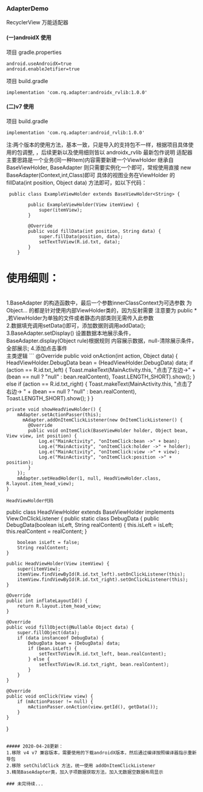 ### AdapterDemo
RecyclerView 万能适配器

#### (一)androidX 使用

项目 gradle.properties
```
android.useAndroidX=true
android.enableJetifier=true
```

项目 build.gradle
```
implementation 'com.rq.adapter:androidx_rvlib:1.0.0'
```

#### (二)v7 使用

项目 build.gradle
```
implementation 'com.rq.adapter:android_rvlib:1.0.0'
```

注:两个版本的使用方法，基本一致，只是导入的支持包不一样，根据项目具体使用的包调整,
，后续更新以及使用细则皆以 androidx_rvlib 最新包作说明
适配器主要思路是一个业务(同一种Item)内容需要新建一个ViewHolder 继承自 BaseViewHolder,
BaseAdapter 则只需要实例化一个即可，常规使用直接 new BaseAdapter(Context,int,Class)即可
具体的视图业务在ViewHolder 的 fillData(int position, Object data) 方法即可，如以下代码：
```
 public class ExampleViewHolder extends BaseViewHolder<String> {

        public ExampleViewHolder(View itemView) {
            super(itemView);
        }

        @Override
        public void fillData(int position, String data) {
            super.fillData(position, data);
            setTextToView(R.id.txt, data);
        }
    }
```


# 使用细则：
<br/>
1.BaseAdapter 的构造函数中，最后一个参数innerClassContext为可选参数 为 Object... 的都是针对使用内部ViewHolder类的，因为反射需要
注意要为 public * ,若ViewHolder为单独的文件或者静态内部类则无需传入此参数
<br/>
2.数据填充调用setData()即可，添加数据则调用addData();
<br/>
3.BaseAdapter.setDisplay() 设置数据本地展示条件，BaseAdapter.display(Object rule)根据规则
内容展示数据，null-清除展示条件，全部展示;
4.添加点击事件<br/>主类逻辑
```
    @Override
    public void onAction(int action, Object data) {
        HeadViewHolder.DebugData bean = (HeadViewHolder.DebugData) data;
        if (action == R.id.txt_left) {
            Toast.makeText(MainActivity.this, "点击了左边->" + (bean == null ? "null" : bean.realContent), Toast.LENGTH_SHORT).show();
        } else if (action == R.id.txt_right) {
            Toast.makeText(MainActivity.this, "点击了右边-> " + (bean == null ? "null" : bean.realContent), Toast.LENGTH_SHORT).show();
        }
    }

    private void showHeadViewHolder() {
        mAdapter.setActionPasser(this);
          mAdapter.addOnItemClickListener(new OnItemClickListener() {
            @Override
            public void onItemClick(BaseViewHolder holder, Object bean, View view, int position) {
                Log.e("MainActivity", "onItemClick:bean ->" + bean);
                Log.e("MainActivity", "onItemClick:holder ->" + holder);
                Log.e("MainActivity", "onItemClick:view ->" + view);
                Log.e("MainActivity", "onItemClick:position ->" + position);
            }
        });
        mAdapter.setHeadHolder(1, null, HeadViewHolder.class, R.layout.item_head_view);
    }
```
HeadViewHolder代码
```
public class HeadViewHolder extends BaseViewHolder implements View.OnClickListener {
    public static class DebugData {
        public DebugData(boolean isLeft, String realContent) {
            this.isLeft = isLeft;
            this.realContent = realContent;
        }

        boolean isLeft = false;
        String realContent;
    }

    public HeadViewHolder(View itemView) {
        super(itemView);
        itemView.findViewById(R.id.txt_left).setOnClickListener(this);
        itemView.findViewById(R.id.txt_right).setOnClickListener(this);
    }

    @Override
    public int inflateLayoutId() {
        return R.layout.item_head_view;
    }

    @Override
    public void fillObject(@Nullable Object data) {
        super.fillObject(data);
        if (data instanceof DebugData) {
            DebugData bean = (DebugData) data;
            if (bean.isLeft) {
                setTextToView(R.id.txt_left, bean.realContent);
            } else {
                setTextToView(R.id.txt_right, bean.realContent);
            }
        }
    }

    @Override
    public void onClick(View view) {
        if (mActionPasser != null) {
            mActionPasser.onAction(view.getId(), getData());
        }
    }
}
```

##### 2020-04-28更新：
1.移除 v4 v7 兼容版本，需要使用的下载androidX版本，然后通过编译按照编译器指示重新导包
2.移除 setChildClick 方法，统一使用 addOnItemClickListener
3.精简BaseAdapter类，加入子项数据获取方法，加入无数据空数据布局显示

### 未完待续...

